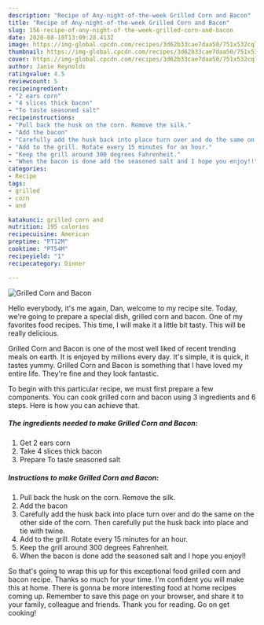 ```yaml
---
description: "Recipe of Any-night-of-the-week Grilled Corn and Bacon"
title: "Recipe of Any-night-of-the-week Grilled Corn and Bacon"
slug: 156-recipe-of-any-night-of-the-week-grilled-corn-and-bacon
date: 2020-08-10T13:09:28.413Z
image: https://img-global.cpcdn.com/recipes/3d62b33cae7daa50/751x532cq70/grilled-corn-and-bacon-recipe-main-photo.jpg
thumbnail: https://img-global.cpcdn.com/recipes/3d62b33cae7daa50/751x532cq70/grilled-corn-and-bacon-recipe-main-photo.jpg
cover: https://img-global.cpcdn.com/recipes/3d62b33cae7daa50/751x532cq70/grilled-corn-and-bacon-recipe-main-photo.jpg
author: Janie Reynolds
ratingvalue: 4.5
reviewcount: 5
recipeingredient:
- "2 ears corn"
- "4 slices thick bacon"
- "To taste seasoned salt"
recipeinstructions:
- "Pull back the husk on the corn. Remove the silk."
- "Add the bacon"
- "Carefully add the husk back into place turn over and do the same on the other side of the corn. Then carefully put the husk back into place and tie with twine."
- "Add to the grill. Rotate every 15 minutes for an hour."
- "Keep the grill around 300 degrees Fahrenheit."
- "When the bacon is done add the seasoned salt and I hope you enjoy!!"
categories:
- Recipe
tags:
- grilled
- corn
- and

katakunci: grilled corn and 
nutrition: 195 calories
recipecuisine: American
preptime: "PT12M"
cooktime: "PT54M"
recipeyield: "1"
recipecategory: Dinner

---
```



![Grilled Corn and Bacon](https://img-global.cpcdn.com/recipes/3d62b33cae7daa50/751x532cq70/grilled-corn-and-bacon-recipe-main-photo.jpg)

Hello everybody, it's me again, Dan, welcome to my recipe site. Today, we're going to prepare a special dish, grilled corn and bacon. One of my favorites food recipes. This time, I will make it a little bit tasty. This will be really delicious.

Grilled Corn and Bacon is one of the most well liked of recent trending meals on earth. It is enjoyed by millions every day. It's simple, it is quick, it tastes yummy. Grilled Corn and Bacon is something that I have loved my entire life. They're fine and they look fantastic.




To begin with this particular recipe, we must first prepare a few components. You can cook grilled corn and bacon using 3 ingredients and 6 steps. Here is how you can achieve that.

<!--inarticleads1-->

##### The ingredients needed to make Grilled Corn and Bacon:

1. Get 2 ears corn
1. Take 4 slices thick bacon
1. Prepare To taste seasoned salt




<!--inarticleads2-->

##### Instructions to make Grilled Corn and Bacon:

1. Pull back the husk on the corn. Remove the silk.
1. Add the bacon
1. Carefully add the husk back into place turn over and do the same on the other side of the corn. Then carefully put the husk back into place and tie with twine.
1. Add to the grill. Rotate every 15 minutes for an hour.
1. Keep the grill around 300 degrees Fahrenheit.
1. When the bacon is done add the seasoned salt and I hope you enjoy!!




So that's going to wrap this up for this exceptional food grilled corn and bacon recipe. Thanks so much for your time. I'm confident you will make this at home. There is gonna be more interesting food at home recipes coming up. Remember to save this page on your browser, and share it to your family, colleague and friends. Thank you for reading. Go on get cooking!
